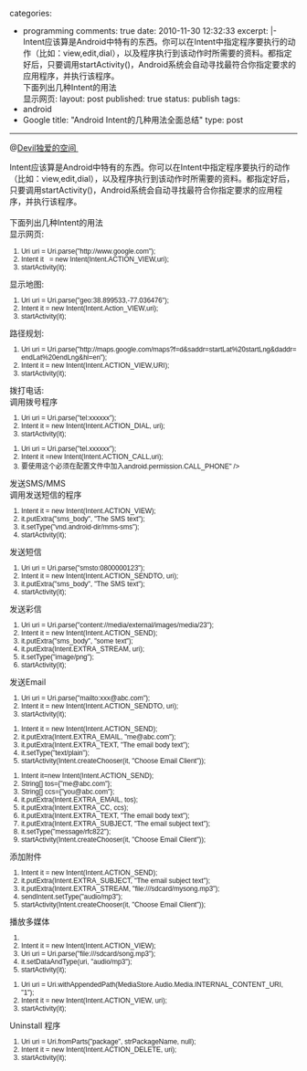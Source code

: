 categories: 
  - programming
comments: true
date: 2010-11-30 12:32:33
excerpt: |-
    Intent应该算是Android中特有的东西。你可以在Intent中指定程序要执行的动作（比如：view,edit,dial），以及程序执行到该动作时所需要的资料。都指定好后，只要调用startActivity()，Android系统会自动寻找最符合你指定要求的应用程序，并执行该程序。
    <br />下面列出几种Intent的用法
    <br />显示网页:
layout: post
published: true
status: publish
tags: 
  - android
  - Google
title: "Android Intent的几种用法全面总结"
type: post
---
@<a href="http://hi.baidu.com/devil%B6%C0%B0%AE/blog/item/5f5caf5e3ce43f48faf2c004.html" target="_blank">Devil独爱的空间 </a>

<span class="t_tag" style="line-height: normal;">Intent</span>应该算是Android中特有的东西。你可以在Intent中指定<span class="t_tag" style="line-height: normal;">程序</span>要执行的动作（比如：view,edit,dial），以及程序执行到该动作时所需要的<span class="t_tag" style="line-height: normal;">资料</span>。都指定好后，只要调用startActivity()，Android<span class="t_tag" style="line-height: normal;">系统</span>会自动寻找最符合你指定要求的<span class="t_tag" style="line-height: normal;">应用</span>程序，并执行该程序。<br style="line-height: normal;"><br style="line-height: normal;">下面列出几种Intent的用法<br style="line-height: normal;">显示网页:
<div class="blockcode" style="font-family: Arial; word-wrap: break-word; word-break: break-all; visibility: visible !important; zoom: 1 !important; filter: none; font-size: 12px; line-height: normal;">
<div style="font-family: Arial; word-wrap: break-word; word-break: break-all; visibility: visible !important; zoom: 1 !important; filter: none; font-size: 12px; line-height: normal;"><ol style="line-height: normal;">
<li style="line-height: normal;">Uri uri = Uri.parse("http://www.google.com");</li>
<li style="line-height: normal;">Intent it   = new Intent(Intent.ACTION_VIEW,uri);</li>
<li style="line-height: normal;">startActivity(it);</li>
</ol></div>
</div>
显示地图:
<div class="blockcode" style="font-family: Arial; word-wrap: break-word; word-break: break-all; visibility: visible !important; zoom: 1 !important; filter: none; font-size: 12px; line-height: normal;">
<div style="font-family: Arial; word-wrap: break-word; word-break: break-all; visibility: visible !important; zoom: 1 !important; filter: none; font-size: 12px; line-height: normal;"><ol style="line-height: normal;">
<li style="line-height: normal;">Uri uri = Uri.parse("geo:38.899533,-77.036476");</li>
<li style="line-height: normal;">Intent it = new Intent(Intent.Action_VIEW,uri);</li>
<li style="line-height: normal;">startActivity(it);</li>
</ol></div>
</div>
路径规划:
<div class="blockcode" style="font-family: Arial; word-wrap: break-word; word-break: break-all; visibility: visible !important; zoom: 1 !important; filter: none; font-size: 12px; line-height: normal;">
<div style="font-family: Arial; word-wrap: break-word; word-break: break-all; visibility: visible !important; zoom: 1 !important; filter: none; font-size: 12px; line-height: normal;"><ol style="line-height: normal;">
<li style="line-height: normal;">Uri uri = Uri.parse("http://maps.google.com/maps?f=d&saddr=startLat%20startLng&daddr=endLat%20endLng&hl=en");</li>
<li style="line-height: normal;">Intent it = new Intent(Intent.ACTION_VIEW,URI);</li>
<li style="line-height: normal;">startActivity(it);</li>
</ol></div>
</div>
拨打电话:<br style="line-height: normal;">调用拨号程序
<div class="blockcode" style="font-family: Arial; word-wrap: break-word; word-break: break-all; visibility: visible !important; zoom: 1 !important; filter: none; font-size: 12px; line-height: normal;">
<div style="font-family: Arial; word-wrap: break-word; word-break: break-all; visibility: visible !important; zoom: 1 !important; filter: none; font-size: 12px; line-height: normal;"><ol style="line-height: normal;">
<li style="line-height: normal;">Uri uri = Uri.parse("tel:xxxxxx");</li>
<li style="line-height: normal;">Intent it = new Intent(Intent.ACTION_DIAL, uri);  </li>
<li style="line-height: normal;">startActivity(it);  </li>
</ol></div>
</div>
<div class="blockcode" style="font-family: Arial; word-wrap: break-word; word-break: break-all; visibility: visible !important; zoom: 1 !important; filter: none; font-size: 12px; line-height: normal;">
<div style="font-family: Arial; word-wrap: break-word; word-break: break-all; visibility: visible !important; zoom: 1 !important; filter: none; font-size: 12px; line-height: normal;"><ol style="line-height: normal;">
<li style="line-height: normal;">Uri uri = Uri.parse("tel.xxxxxx");</li>
<li style="line-height: normal;">Intent it =new Intent(Intent.ACTION_CALL,uri);</li>
<li style="line-height: normal;">要使用这个必须在配置<span class="t_tag" style="line-height: normal;">文件</span>中加入<uses-permission id="<span class="t_tag" style="line-height: normal;">android</span>.permission.CALL_PHONE" /></li>
</ol></div>
</div>
发送SMS/MMS<br style="line-height: normal;">调用发送<span class="t_tag" style="line-height: normal;">短信</span>的程序
<div class="blockcode" style="font-family: Arial; word-wrap: break-word; word-break: break-all; visibility: visible !important; zoom: 1 !important; filter: none; font-size: 12px; line-height: normal;">
<div style="font-family: Arial; word-wrap: break-word; word-break: break-all; visibility: visible !important; zoom: 1 !important; filter: none; font-size: 12px; line-height: normal;"><ol style="line-height: normal;">
<li style="line-height: normal;">Intent it = new Intent(Intent.ACTION_VIEW);</li>
<li style="line-height: normal;">it.putExtra("sms_body", "The SMS text");</li>
<li style="line-height: normal;">it.setType("vnd.android-dir/mms-sms");</li>
<li style="line-height: normal;">startActivity(it);  </li>
</ol></div>
</div>
发送短信
<div class="blockcode" style="font-family: Arial; word-wrap: break-word; word-break: break-all; visibility: visible !important; zoom: 1 !important; filter: none; font-size: 12px; line-height: normal;">
<div style="font-family: Arial; word-wrap: break-word; word-break: break-all; visibility: visible !important; zoom: 1 !important; filter: none; font-size: 12px; line-height: normal;"><ol style="line-height: normal;">
<li style="line-height: normal;">Uri uri = Uri.parse("smsto:0800000123");</li>
<li style="line-height: normal;">Intent it = new Intent(Intent.ACTION_SENDTO, uri);</li>
<li style="line-height: normal;">it.putExtra("sms_body", "The SMS text");</li>
<li style="line-height: normal;">startActivity(it);  </li>
</ol></div>
</div>
发送彩信
<div class="blockcode" style="font-family: Arial; word-wrap: break-word; word-break: break-all; visibility: visible !important; zoom: 1 !important; filter: none; font-size: 12px; line-height: normal;">
<div style="font-family: Arial; word-wrap: break-word; word-break: break-all; visibility: visible !important; zoom: 1 !important; filter: none; font-size: 12px; line-height: normal;"><ol style="line-height: normal;">
<li style="line-height: normal;">Uri uri = Uri.parse("content://media/external/images/media/23");</li>
<li style="line-height: normal;">Intent it = new Intent(Intent.ACTION_SEND);</li>
<li style="line-height: normal;">it.putExtra("sms_body", "some text");</li>
<li style="line-height: normal;">it.putExtra(Intent.EXTRA_STREAM, uri);</li>
<li style="line-height: normal;">it.setType("image/png");</li>
<li style="line-height: normal;">startActivity(it);</li>
</ol></div>
</div>
发送Email
<div class="blockcode" style="font-family: Arial; word-wrap: break-word; word-break: break-all; visibility: visible !important; zoom: 1 !important; filter: none; font-size: 12px; line-height: normal;">
<div style="font-family: Arial; word-wrap: break-word; word-break: break-all; visibility: visible !important; zoom: 1 !important; filter: none; font-size: 12px; line-height: normal;"><ol style="line-height: normal;">
<li style="line-height: normal;">Uri uri = Uri.parse("mailto:xxx@abc.com");</li>
<li style="line-height: normal;">Intent it = new Intent(Intent.ACTION_SENDTO, uri);</li>
<li style="line-height: normal;">startActivity(it);</li>
</ol></div>
</div>
<div class="blockcode" style="font-family: Arial; word-wrap: break-word; word-break: break-all; visibility: visible !important; zoom: 1 !important; filter: none; font-size: 12px; line-height: normal;">
<div style="font-family: Arial; word-wrap: break-word; word-break: break-all; visibility: visible !important; zoom: 1 !important; filter: none; font-size: 12px; line-height: normal;"><ol style="line-height: normal;">
<li style="line-height: normal;">Intent it = new Intent(Intent.ACTION_SEND);</li>
<li style="line-height: normal;">it.putExtra(Intent.EXTRA_EMAIL, "me@abc.com");</li>
<li style="line-height: normal;">it.putExtra(Intent.EXTRA_TEXT, "The email body text");</li>
<li style="line-height: normal;">it.setType("text/plain");</li>
<li style="line-height: normal;">startActivity(Intent.createChooser(it, "Choose Email Client"));  </li>
</ol></div>
</div>
<div class="blockcode" style="font-family: Arial; word-wrap: break-word; word-break: break-all; visibility: visible !important; zoom: 1 !important; filter: none; font-size: 12px; line-height: normal;">
<div style="font-family: Arial; word-wrap: break-word; word-break: break-all; visibility: visible !important; zoom: 1 !important; filter: none; font-size: 12px; line-height: normal;"><ol style="line-height: normal;">
<li style="line-height: normal;">Intent it=new Intent(Intent.ACTION_SEND);    </li>
<li style="line-height: normal;">String[] tos={"me@abc.com"};    </li>
<li style="line-height: normal;">String[] ccs={"you@abc.com"};    </li>
<li style="line-height: normal;">it.putExtra(Intent.EXTRA_EMAIL, tos);    </li>
<li style="line-height: normal;">it.putExtra(Intent.EXTRA_CC, ccs);    </li>
<li style="line-height: normal;">it.putExtra(Intent.EXTRA_TEXT, "The email body text");    </li>
<li style="line-height: normal;">it.putExtra(Intent.EXTRA_SUBJECT, "The email subject text");    </li>
<li style="line-height: normal;">it.setType("message/rfc822");    </li>
<li style="line-height: normal;">startActivity(Intent.createChooser(it, "Choose Email Client"));</li>
</ol></div>
</div>
添加附件
<div class="blockcode" style="font-family: Arial; word-wrap: break-word; word-break: break-all; visibility: visible !important; zoom: 1 !important; filter: none; font-size: 12px; line-height: normal;">
<div style="font-family: Arial; word-wrap: break-word; word-break: break-all; visibility: visible !important; zoom: 1 !important; filter: none; font-size: 12px; line-height: normal;"><ol style="line-height: normal;">
<li style="line-height: normal;">Intent it = new Intent(Intent.ACTION_SEND);</li>
<li style="line-height: normal;">it.putExtra(Intent.EXTRA_SUBJECT, "The email subject text");</li>
<li style="line-height: normal;">it.putExtra(Intent.EXTRA_STREAM, "file:///sdcard/mysong.mp3");</li>
<li style="line-height: normal;">sendIntent.setType("audio/mp3");</li>
<li style="line-height: normal;">startActivity(Intent.createChooser(it, "Choose Email Client"));</li>
</ol></div>
</div>
<span class="t_tag" style="line-height: normal;">播放</span>多媒体
<div class="blockcode" style="font-family: Arial; word-wrap: break-word; word-break: break-all; visibility: visible !important; zoom: 1 !important; filter: none; font-size: 12px; line-height: normal;">
<div style="font-family: Arial; word-wrap: break-word; word-break: break-all; visibility: visible !important; zoom: 1 !important; filter: none; font-size: 12px; line-height: normal;"><ol style="line-height: normal;">
<li style="line-height: normal;">  </li>
<li style="line-height: normal;">Intent it = new Intent(Intent.ACTION_VIEW);</li>
<li style="line-height: normal;">Uri uri = Uri.parse("file:///sdcard/song.mp3");</li>
<li style="line-height: normal;">it.setDataAndType(uri, "audio/mp3");</li>
<li style="line-height: normal;">startActivity(it);</li>
</ol></div>
</div>
<div class="blockcode" style="font-family: Arial; word-wrap: break-word; word-break: break-all; visibility: visible !important; zoom: 1 !important; filter: none; font-size: 12px; line-height: normal;">
<div style="font-family: Arial; word-wrap: break-word; word-break: break-all; visibility: visible !important; zoom: 1 !important; filter: none; font-size: 12px; line-height: normal;"><ol style="line-height: normal;">
<li style="line-height: normal;">Uri uri = Uri.withAppendedPath(MediaStore.Audio.Media.INTERNAL_CONTENT_URI, "1");</li>
<li style="line-height: normal;">Intent it = new Intent(Intent.ACTION_VIEW, uri);</li>
<li style="line-height: normal;">startActivity(it);  </li>
</ol></div>
</div>
Uninstall 程序
<div class="blockcode" style="font-family: Arial; word-wrap: break-word; word-break: break-all; visibility: visible !important; zoom: 1 !important; filter: none; font-size: 12px; line-height: normal;">
<div style="font-family: Arial; word-wrap: break-word; word-break: break-all; visibility: visible !important; zoom: 1 !important; filter: none; font-size: 12px; line-height: normal;"><ol style="line-height: normal;">
<li style="line-height: normal;">Uri uri = Uri.fromParts("package", strPackageName, null);</li>
<li style="line-height: normal;">Intent it = new Intent(Intent.ACTION_DELETE, uri);</li>
<li style="line-height: normal;">startActivity(it);</li>
</ol></div>
</div>
